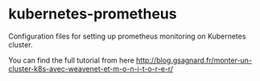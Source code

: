 # kubernetes-prometheus
Configuration files for setting up prometheus monitoring on Kubernetes cluster.

You can find the full tutorial from here http://blog.gsagnard.fr/monter-un-cluster-k8s-avec-weavenet-et-m-o-n-i-t-o-r-e-r/
